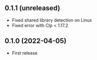 ## 0.1.1 (unreleased)

- Fixed shared library detection on Linux
- Fixed error with Clp < 1.17.2

## 0.1.0 (2022-04-05)

- First release
